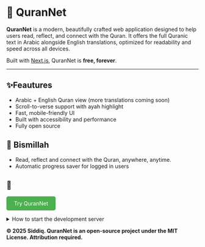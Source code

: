 # 🌙 QuranNet

**QuranNet** is a modern, beautifully crafted web application designed to help users read, reflect, and connect with the Quran. It offers the full Quranic text in Arabic alongside English translations, optimized for readability and speed across all devices.

Built with [Next.js](https://nextjs.org), QuranNet is **free, forever**.

---

## ✨Feautures
- Arabic + English Quran view (more translations coming soon)
- Scroll-to-verse support with ayah highlight
- Fast, mobile-friendly UI
- Built with accessibility and performance
- Fully open source


## 🤲 Bismillah
- Read, reflect and connect with the Quran, anywhere, anytime.
- Automatic progress saver for logged in users

## 🚀 
<a href="https://quran-net-five.vercel.app/" style="display: inline-block; background-color: #4CAF50; color: white; padding: 10px 20px; text-align: center; border-radius: 5px; text-decoration: none;">Try QuranNet</a>

  
<details>  
<summary>How to start the development server</summary>

```bash
npm run dev
# or
yarn dev
# or
pnpm dev
# or
bun dev
```
</details>




**© 2025 Siddiq. QuranNet is an open-source project under the MIT License. Attribution required.**
